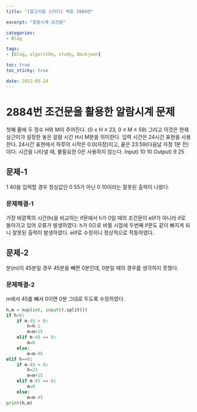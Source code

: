 ```yaml
--- 
title: "[알고리즘 스터디] 백준 2884번" 

excerpt: "알람시계-조건문" 

categories: 
- Blog 

tags: 
- [Blog, algorithm, study, Backjoon]

toc: true
toc_sticky: true

date: 2022-05-24
--- 
```


# 2884번 조건문을 활용한 알람시계 문제
첫째 줄에 두 정수 H와 M이 주어진다. (0 ≤ H ≤ 23, 0 ≤ M ≤ 59) 그리고 이것은 현재 상근이가 설정한 놓은 알람 시간 H시 M분을 의미한다.
입력 시간은 24시간 표현을 사용한다. 24시간 표현에서 하루의 시작은 0:0(자정)이고, 끝은 23:59(다음날 자정 1분 전)이다. 시간을 나타낼 때, 불필요한 0은 사용하지 않는다.
Input) 10 10
Output) 9 25

## 문제-1
1 40을 입력할 경우 정상값인 0 55가 아닌 0 10이라는 잘못된 출력이 나왔다.
### 문제해결-1
가장 바깥쪽의 시간(h)을 비교하는 if문에서 h가 0일 때의 조건문이 elif가 아니라 if로 돌아가고 있어 오류가 발생하였다.
h가 0으로 바뀔 시점에 두번째 if문도 같이 빠지게 되니 잘못된 출력이 발생하였다. elif로 수정히니 정상적으로 작동하였다.

## 문제-2
분(m)이 45분일 경우 45분을 빼면 0분인데, 0분일 때의 경우를 생각하지 못했다.
### 문제해결-2
m에서 45를 뺴서 0이면 0분 그대로 두도록 수정하였다.

```python
h,m = map(int, input().split())
if h>0:
    if m-45 < 0:
        h=h-1
        m=m+15
    elif m-45 == 0:
        m=0
    else:
        m=m-45
elif h==0:
    if m-45 < 0:
        h=23
        m=m+15
    elif m-45 == 0:
        m=0
    else:
        m=m-45
print(h,m)
```
